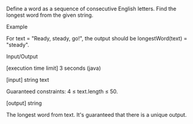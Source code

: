 Define a word as a sequence of consecutive English letters. Find the longest word from the given string.

Example

For text = "Ready, steady, go!", the output should be
longestWord(text) = "steady".

Input/Output

[execution time limit] 3 seconds (java)

[input] string text

Guaranteed constraints:
4 ≤ text.length ≤ 50.

[output] string

The longest word from text. It's guaranteed that there is a unique output.
